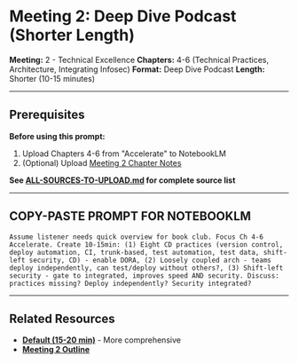 # Meeting 2: Deep Dive Podcast (Shorter Length)

**Meeting:** 2 - Technical Excellence
**Chapters:** 4-6 (Technical Practices, Architecture, Integrating Infosec)
**Format:** Deep Dive Podcast
**Length:** Shorter (10-15 minutes)

---

## Prerequisites

**Before using this prompt:**
1. Upload Chapters 4-6 from "Accelerate" to NotebookLM
2. (Optional) Upload [Meeting 2 Chapter Notes](../../meetings/meeting-2/chapter-notes.md)

**See [ALL-SOURCES-TO-UPLOAD.md](ALL-SOURCES-TO-UPLOAD.md) for complete source list**

---

## COPY-PASTE PROMPT FOR NOTEBOOKLM

```
Assume listener needs quick overview for book club. Focus Ch 4-6 Accelerate. Create 10-15min: (1) Eight CD practices (version control, deploy automation, CI, trunk-based, test automation, test data, shift-left security, CD) - enable DORA, (2) Loosely coupled arch - teams deploy independently, can test/deploy without others?, (3) Shift-left security - gate to integrated, improves speed AND security. Discuss: practices missing? Deploy independently? Security integrated?
```

---

## Related Resources

- **[Default (15-20 min)](podcast-deep-dive-default.md)** - More comprehensive
- **[Meeting 2 Outline](../../meetings/meeting-2/outline.md)**
